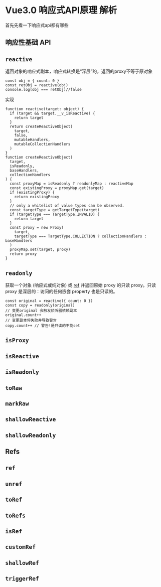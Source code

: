 # Vue3.0 响应式API原理 解析

首先先看一下响应式api都有哪些

## 响应性基础 API

## `reactive`

返回对象的响应式副本，响应式转换是“深层”的，返回的proxy不等于原对象

```
const obj = { count: 0 }
const retObj = reactive(obj)
console.log(obj === retObj)//false
```

实现

```
function reactive(target: object) {
  if (target && target.__v_isReactive) {
    return target
  }
  return createReactiveObject(
    target,
    false,
    mutableHandlers,
    mutableCollectionHandlers
  )
}
function createReactiveObject(
  target,
  isReadonly,
  baseHandlers,
  collectionHandlers
) {
  const proxyMap = isReadonly ? readonlyMap : reactiveMap
  const existingProxy = proxyMap.get(target)
  if (existingProxy) {
    return existingProxy
  }
  // only a whitelist of value types can be observed.
  const targetType = getTargetType(target)
  if (targetType === TargetType.INVALID) {
    return target
  }
  const proxy = new Proxy(
    target,
    targetType === TargetType.COLLECTION ? collectionHandlers : baseHandlers
  )
  proxyMap.set(target, proxy)
  return proxy
}
```



## `readonly`

获取一个对象 (响应式或纯对象) 或 [ref](https://v3.cn.vuejs.org/api/refs-api.html#ref) 并返回原始 proxy 的只读 proxy。只读 proxy 是深层的：访问的任何嵌套 property 也是只读的。

```
const original = reactive({ count: 0 })
const copy = readonly(original)
// 变更original 会触发侦听器依赖副本
original.count++
// 变更副本将失败并导致警告
copy.count++ // 警告!是只读的不能set
```



## `isProxy`

## `isReactive`

## `isReadonly`

## `toRaw`

## `markRaw`

## `shallowReactive`

## `shallowReadonly`

## Refs

## `ref`

## `unref`

## `toRef`

## `toRefs`

## `isRef`

## `customRef`

## `shallowRef`

## `triggerRef`


